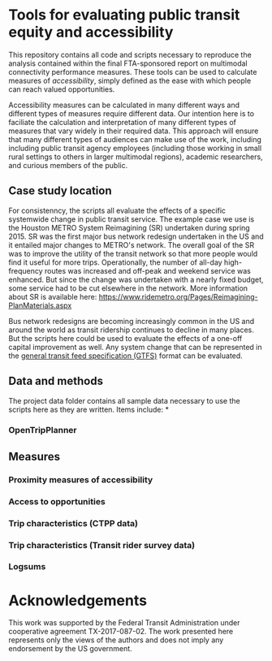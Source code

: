 # Tools for evaluating public transit equity and accessibility

This repository contains all code and scripts necessary to reproduce the analysis 
contained within the final FTA-sponsored report on multimodal connectivity performance 
measures. These tools can be used to calculate measures of *accessibility*, simply 
defined as the ease with which people can reach valued opportunities. 

Accessibility measures can be calculated in many different ways and different types
of measures require different data. Our intention here is to faciliate the calculation
and interpretation of many different types of measures that vary widely in their required
data. This approach will ensure that many different types of audiences can make use of 
the work, including including public transit agency employees (including those working in 
small rural settings to others in larger multimodal regions), academic researchers, 
and curious members of the public.  

## Case study location
For consistenncy, the scripts all evaluate the effects of a specific systemwide change 
in public transit service. The example case we use is the Houston METRO 
System Reimagining (SR) undertaken during spring 2015. SR was the first major
bus network redesign undertaken in the US and it entailed major changes to 
METRO's network. The overall goal of the SR was to improve the utility of the 
transit network so that more people would find it useful for more trips. 
Operationally, the number of all-day high-frequency routes was increased and
off-peak and weekend service was enhanced. But since the change was undertaken 
with a nearly fixed budget, some service had to be cut elsewhere in the network.
More information about SR is available here: <https://www.ridemetro.org/Pages/Reimagining-PlanMaterials.aspx>

Bus network redesigns are becoming increasingly common in the US and around 
the world as transit ridership continues to decline in many places. But the 
scripts here could be used to evaluate the effects of a one-off capital improvement 
as well. Any system change that can be represented in the [general transit feed
specification (GTFS)](https://developers.google.com/transit/gtfs) format can be evaluated. 


## Data and methods

The project data folder contains all sample data necessary to use the scripts
here as they are written. Items include:
* 


### OpenTripPlanner


## Measures

### Proximity measures of accessibility

### Access to opportunities

### Trip characteristics (CTPP data)

### Trip characteristics (Transit rider survey data)

### Logsums

# Acknowledgements

This work was supported by the Federal Transit Administration under cooperative 
agreement TX-2017-087-02. The work presented here represents only the views of 
the authors and does not imply any endorsement by the US government.

